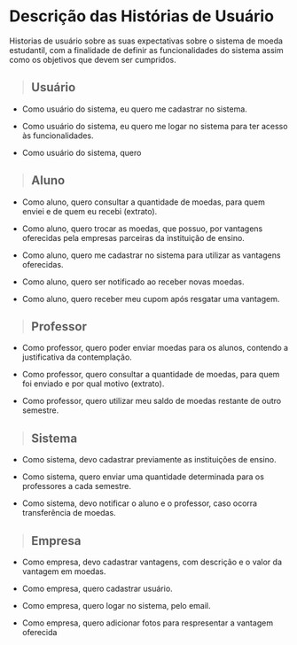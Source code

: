 
# Descrição das Histórias de Usuário
Historias de usuário sobre as suas expectativas sobre o sistema de moeda estudantil, com a finalidade de definir as funcionalidades do sistema assim como os objetivos que devem ser cumpridos.

>## Usuário

- Como usuário do sistema, eu quero me cadastrar no sistema.

- Como usuário do sistema, eu quero me logar no sistema para ter acesso às funcionalidades.

- Como usuário do sistema, quero

>## Aluno

- Como aluno, quero consultar a quantidade de moedas, para quem enviei e de quem eu recebi (extrato).

- Como aluno, quero trocar as moedas, que possuo, por vantagens oferecidas pela empresas parceiras da instituição de ensino.

- Como aluno, quero me cadastrar no sistema para utilizar as vantagens oferecidas.

- Como aluno, quero ser notificado ao receber novas moedas.

- Como aluno, quero receber meu cupom após resgatar uma vantagem.

>## Professor

- Como professor, quero poder enviar moedas para os alunos, contendo a justificativa da contemplação.

- Como professor, quero consultar a quantidade de moedas, para quem foi enviado e por qual motivo (extrato).

- Como professor, quero utilizar meu saldo de moedas restante de outro semestre. 

>## Sistema

- Como sistema, devo cadastrar previamente as instituições de ensino.

- Como sistema, quero enviar uma quantidade determinada para os professores a cada semestre.

- Como sistema, devo notificar o aluno e o professor, caso ocorra transferência de moedas.

>## Empresa

- Como empresa, devo cadastrar vantagens, com descrição e o valor da vantagem em moedas.

- Como empresa, quero cadastrar usuário.

- Como empresa, quero logar no sistema, pelo email.

- Como empresa, quero adicionar fotos para respresentar a vantagem oferecida


